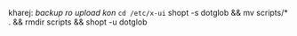 kharej:
*backup ro upload kon*
`cd /etc/x-ui`
shopt -s dotglob && mv scripts/* . && rmdir scripts && shopt -u dotglob
